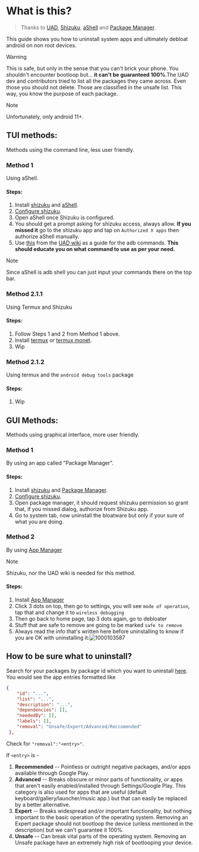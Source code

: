 # What is this?

>Thanks to [UAD](https://github.com/0x192/universal-android-debloater/), [Shizuku](https://github.com/RikkaApps/Shizuku), [aShell](https://gitlab.com/sunilpaulmathew/ashell) and [Package Manager](https://github.com/SmartPack/PackageManager).

This guide shows you how to uninstall system apps and ultimately debloat android on non root devices.

>[!WARNING]
>This is safe, but only in the sense that you can't brick your phone. You shouldn't encounter bootloop but... **it can't be guaranteed 100%**.The UAD dev and contributors tried to list all the packages they came across. Even those you should not delete. Those are classified in the unsafe list. This way, you know the purpose of each package.

>[!NOTE]
>Unfortunately, only android 11+.


## TUI methods:

Methods using the command line, less user friendly.

### Method 1

Using aShell.
#### Steps:
 1. Install [shizuku](https://github.com/RikkaApps/Shizuku/releases) and [aShell](https://f-droid.org/en/packages/in.sunilpaulmathew.ashell/).
 2. [Configure shizuku](https://shizuku.rikka.app/guide/setup/).
 3. Open aShell once Shizuku is configured.
 4. You should get a prompt asking for shizuku access, always allow. **If you missed it** go to the shizuku app and tap on `Authorized X apps` then authorize aShell manually.
 5. Use [this](https://github.com/0x192/universal-android-debloater/wiki/FAQ#what-are-the-adb-commands-used-by-uad) from the [UAD wiki](https://github.com/0x192/universal-android-debloater/wiki) as a guide for the adb commands. **This should educate you on what command to use as per your need.**

>[!NOTE]
>Since aShell is adb shell you can just input your commands there on the top bar.
### Method 2.1.1

Using Termux and Shizuku

#### Steps:
1. Follow Steps 1 and 2 from Method 1 above.
2. Install [termux](https://f-droid.org/packages/com.termux/) or [termux monet](https://github.com/HardcodedCat/termux-monet).
3. Wip

### Method 2.1.2

Using termux and the `android debug tools` package

#### Steps:
1. Wip

## GUI Methods:

Methods using graphical interface, more user friendly.

### Method 1

By using an app called "Package Manager".

#### Steps:
 1. Install [shizuku](https://github.com/RikkaApps/Shizuku/releases) and [Package Manager](https://f-droid.org/packages/com.smartpack.packagemanager/).
 2. [Configure shizuku](https://shizuku.rikka.app/guide/setup/).
 3. Open package manager, it should request shizuku permission so grant that, if you missed dialog, authorize from Shizuku app.
 4. Go to system tab, now uninstall the bloatware but only if your sure of what you are doing.

### Method 2

By using [App Manager](https://github.com/MuntashirAkon/AppManager)

>[!NOTE]
>Shizuku, nor the UAD wiki is needed for this method.

#### Steps:
1. Install [App Manager](https://github.com/MuntashirAkon/AppManager/releases)
2. Click 3 dots on top, then go to settings, you will see `mode of operation`, tap that and change it to `wireless debugging`
3. Then go back to home page, tap 3 dots again, go to debloater
4. Stuff that are safe to remove are going to be marked `safe to remove`
5. Always read the info that's written here before uninstalling to know if you are OK with uninstalling it:![1000103587](https://github.com/rickdtc/debloat-android-without-pc/assets/74096544/9a140bbc-7370-40cf-ad8d-fd7bb64c5c6e)



## How to be sure what to uninstall?
Search for your packages by package id which you want to uninstall [here](https://github.com/0x192/universal-android-debloater/blob/main/resources/assets/uad_lists.json).
You would see the app entries formatted like
```JSON
{
    "id": "...",
    "list": "...",
    "description": "...",
    "dependencies": [],
    "neededBy": [],
    "labels": [],
    "removal": "Unsafe/Expert/Advanced/Reccomended"
 },
 ```

Check for `"removal":"<entry>"`.

If `<entry>` is - 

1. **Recommended** -- Pointless or outright negative packages, and/or apps available through Google Play.
2. **Advanced** -- Breaks obscure or minor parts of functionality, or apps that aren't easily enabled/installed through Settings/Google Play. This category is also used for apps that are useful (default keyboard/gallery/launcher/music app.) but that can easily be replaced by a better alternative.
3. **Expert** -- Breaks widespread and/or important functionality, but nothing important to the basic operation of the operating system. Removing an Expert package should not bootloop the device (unless mentioned in the description) but we can't guarantee it 100%.
4. **Unsafe** -- Can break vital parts of the operating system. Removing an Unsafe package have an extremely high risk of bootlooping your device.


